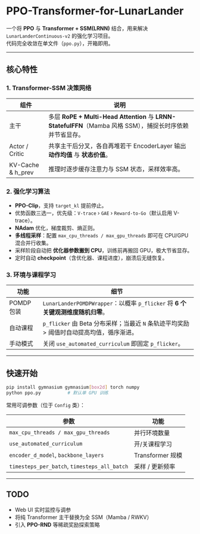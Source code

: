 # PPO-Transformer-for-LunarLander

一个将 **PPO** 与 **Transformer + SSM(LRNN)** 结合，用来解决 `LunarLanderContinuous-v2` 的强化学习项目。  
代码完全收敛在单文件（`ppo.py`），开箱即用。

---

## 核心特性

### 1. Transformer-SSM 决策网络  
| 组件 | 说明 |
| ---- | ---- |
| 主干 | 多层 **RoPE + Multi-Head Attention** 与 **LRNN-StatefulFFN**（Mamba 风格 SSM），捕捉长时序依赖并节省显存。 |
| Actor / Critic | 共享主干后分叉，各自再堆若干 EncoderLayer 输出 **动作均值** 与 **状态价值**。 |
| KV-Cache & h_prev | 推理时逐步缓存注意力与 SSM 状态，采样效率高。 |

### 2. 强化学习算法  
* **PPO-Clip**，支持 `target_kl` 提前停止。  
* 优势函数三选一，优先级：`V-trace` › `GAE` › `Reward-to-Go`（默认启用 V-trace）。  
* **NAdam** 优化，梯度裁剪、熵正则。  
* **多线程采样**：配置 `max_cpu_threads / max_gpu_threads` 即可在 CPU/GPU 混合并行收集。  
* 采样阶段自动把 **优化器参数搬到 CPU**，训练前再搬回 GPU，极大节省显存。  
* 定时自动 **checkpoint**（含优化器、课程进度），崩溃后无缝恢复。

### 3. 环境与课程学习  
| 功能 | 细节 |
| ---- | ---- |
| POMDP 包装 | `LunarLanderPOMDPWrapper`：以概率 `p_flicker` 将 **6 个关键观测维度随机归零**。 |
| 自动课程 | `p_flicker` 由 Beta 分布采样；当最近 `N` 条轨迹平均奖励 > 阈值时自动提高均值，循序渐进。 |
| 手动模式 | 关闭 `use_automated_curriculum` 即固定 `p_flicker`。 |

---

## 快速开始

```bash
pip install gymnasium gymnasium[box2d] torch numpy
python ppo.py          # 默认单 GPU 训练  
```

常用可调参数（位于 `Config` 类）：  

| 参数 | 功能 |
| ---- | ---- |
| `max_cpu_threads / max_gpu_threads` | 并行环境数量 |
| `use_automated_curriculum` | 开/关课程学习 |
| `encoder_d_model`, `backbone_layers` | Transformer 规模 |
| `timesteps_per_batch`, `timesteps_all_batch` | 采样 / 更新频率 |

---

## TODO

* Web UI 实时监控与调参  
* 将纯 Transformer 主干替换为全 SSM（Mamba / RWKV）  
* 引入 **PPO-RND** 等稀疏奖励探索策略
